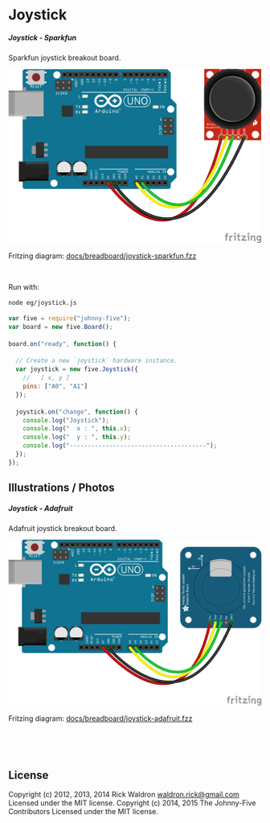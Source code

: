 <!--remove-start-->

# Joystick

<!--remove-end-->






##### Joystick - Sparkfun


Sparkfun joystick breakout board.


![docs/breadboard/joystick-sparkfun.png](breadboard/joystick-sparkfun.png)<br>

Fritzing diagram: [docs/breadboard/joystick-sparkfun.fzz](breadboard/joystick-sparkfun.fzz)

&nbsp;




Run with:
```bash
node eg/joystick.js
```


```javascript
var five = require("johnny-five");
var board = new five.Board();

board.on("ready", function() {

  // Create a new `joystick` hardware instance.
  var joystick = new five.Joystick({
    //   [ x, y ]
    pins: ["A0", "A1"]
  });

  joystick.on("change", function() {
    console.log("Joystick");
    console.log("  x : ", this.x);
    console.log("  y : ", this.y);
    console.log("--------------------------------------");
  });
});

```


## Illustrations / Photos


##### Joystick - Adafruit


Adafruit joystick breakout board.


![docs/breadboard/joystick-adafruit.png](breadboard/joystick-adafruit.png)<br>

Fritzing diagram: [docs/breadboard/joystick-adafruit.fzz](breadboard/joystick-adafruit.fzz)

&nbsp;





&nbsp;

<!--remove-start-->

## License
Copyright (c) 2012, 2013, 2014 Rick Waldron <waldron.rick@gmail.com>
Licensed under the MIT license.
Copyright (c) 2014, 2015 The Johnny-Five Contributors
Licensed under the MIT license.

<!--remove-end-->
